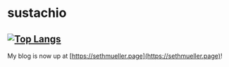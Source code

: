 # sustachio

[![Top Langs](https://github-readme-stats.vercel.app/api/top-langs/?username=sustachio&layout=compact&theme=tokyonight&hide=shaderlab,hlsl&exclude_repo=vim)](https://github.com/anuraghazra/github-readme-stats)
---

My blog is now up at [https://sethmueller.page](https://sethmueller.page)!
